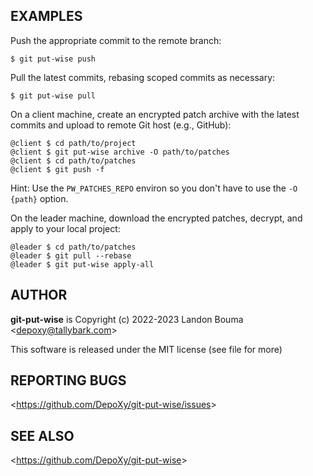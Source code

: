 ## EXAMPLES

  Push the appropriate commit to the remote branch:

    $ git put-wise push

  Pull the latest commits, rebasing scoped commits as necessary:

    $ git put-wise pull

  On a client machine, create an encrypted patch archive with the
  latest commits and upload to remote Git host (e.g., GitHub):

    @client $ cd path/to/project
    @client $ git put-wise archive -O path/to/patches
    @client $ cd path/to/patches
    @client $ git push -f

  Hint: Use the `PW_PATCHES_REPO` environ so you don't have to use
  the `-O {path}` option.

  On the leader machine, download the encrypted patches, decrypt,
  and apply to your local project:

    @leader $ cd path/to/patches
    @leader $ git pull --rebase
    @leader $ git put-wise apply-all

## AUTHOR

**git-put-wise** is Copyright (c) 2022-2023 Landon Bouma &lt;<depoxy@tallybark.com>&gt;

This software is released under the MIT license (see <LICENSE> file for more)

## REPORTING BUGS

&lt;<https://github.com/DepoXy/git-put-wise/issues>&gt;

## SEE ALSO

&lt;<https://github.com/DepoXy/git-put-wise>&gt;
